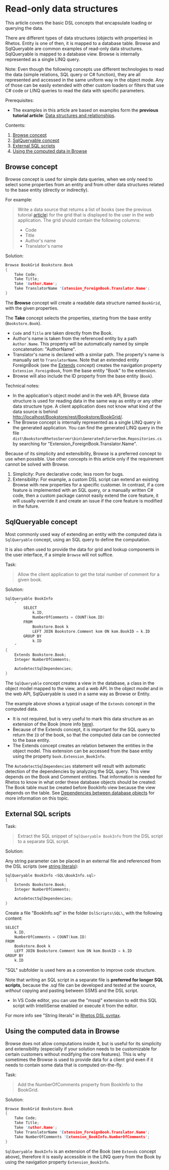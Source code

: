 # Read-only data structures

This article covers the basic DSL concepts that encapsulate loading or querying the data.

There are different types of data structures (objects with properties) in Rhetos.
Entity is one of then, it is mapped to a database table.
Browse and SqlQueryable are common examples of read-only data structures.
SqlQueryable is mapped to a database view.
Browse is internally represented as a single LINQ query.

Note: Even though the following concepts use different technologies to read the data
(simple relations, SQL query or C# function), they are all represented and accessed
in the same uniform way in the object mode.
Any of those can be easily extended with other custom loaders or filters
that use C# code or LINQ queries to read the data with specific parameters.

Prerequisites:

* The examples in this article are based on examples form the **previous tutorial article**: [Data structures and relationships](Data-structures-and-relationships).

Contents:

1. [Browse concept](#browse-concept)
2. [SqlQueryable concept](#sqlqueryable-concept)
3. [External SQL scripts](#external-sql-scripts)
4. [Using the computed data in Browse](#using-the-computed-data-in-browse)

## Browse concept

Browse concept is used for simple data queries, when we only need to select some properties from an entity and from other data structures related to the base entity (directly or indirectly).

For example:

> Write a data source that returns a list of books (see the previous tutorial [article](Data-structures-and-relationships)) for the grid that is displayed to the user in the web application.
The grid should contain the following columns:
>
> * Code
> * Title
> * Author's name
> * Translator's name

Solution:

```C
Browse BookGrid Bookstore.Book
{
    Take Code;
    Take Title;
    Take 'Author.Name';
    Take TranslatorName 'Extension_ForeignBook.Translator.Name';
}
```

The **Browse** concept will create a readable data structure named `BookGrid`, with the given properties.

The **Take** concept selects the properties, starting from the base entity (`Bookstore.Book`).

* `Code` and `Title` are taken directly from the Book.
* Author's name is taken from the referenced entity by a path `Author.Name`. This property will be automatically named by simple concatenation: "AuthorName".
* Translator's name is declared with a similar path. The property's name is manually set to `TranslatorName`. Note that an extended entity ForeignBook (see the [Extends](Data-structures-and-relationships) concept) creates the navigation property `Extension_ForeignBook`, from the base entity "Book" to the extension.
* Browse will also include the ID property from the base entity (`Book`).

Technical notes:

* In the application's object model and in the web API, Browse data structure is used for reading data in the same way as entity or any other data structure type. A client application does not know what kind of the data source is behind <http://localhost/Bookstore/rest/Bookstore/BookGrid/>.
* The Browse concept is internally represented as a single LINQ query in the generated application. You can find the generated LINQ query in the file `dist\BookstoreRhetosServer\bin\Generated\ServerDom.Repositories.cs` by searching for "Extension_ForeignBook.Translator.Name".

Because of its simplicity and extensibility, Browse is a preferred concept to use when possible. Use other concepts in this article only if the requirement cannot be solved with Browse.

1. Simplicity: Pure declarative code; less room for bugs.
2. Extensibility: For example, a custom DSL script can extend an existing Browse with new properties for a specific customer. In contrast, if a core feature is implemented with an SQL query, or a manually written C# code, then a custom package cannot easily extend the core feature, it will usually override it and create an issue if the core feature is modified in the future.

## SqlQueryable concept

Most commonly used way of extending an entity with the computed data is `SqlQueryable` concept, using an SQL query to define the computation.

It is also often used to provide the data for grid and lookup components in the user interface, if a simple `Browse` will not suffice.

Task:

> Allow the client application to get the total number of comment for a given book.

Solution:

```C
SqlQueryable BookInfo
    "
        SELECT
            k.ID,
            NumberOfComments = COUNT(kom.ID)
        FROM
            Bookstore.Book k
            LEFT JOIN Bookstore.Comment kom ON kom.BookID = k.ID
        GROUP BY
            k.ID
    "
{
    Extends Bookstore.Book;
    Integer NumberOfComments;

    AutodetectSqlDependencies;
}
```

The `SqlQueryable` concept creates a view in the database, a class in the object model mapped to the view, and a web API.
In the object model and in the web API, SqlQueryable is used in a same way as Browse or Entity.

The example above shows a typical usage of the `Extends` concept in the computed data.

* It is not required, but is very useful to mark this data structure as an extension of the Book
  (more info [here](Data-structures-and-relationships#one-to-one-relationship-extensions)).
* Because of the Extends concept, it is important for the SQL query to return the `ID` of the book,
  so that the computed data can be connected to the base entity.
* The Extends concept creates an relation between the entities in the object model.
  This extension can be accessed from the base entity using the property `book.Extension_BookInfo`.

The `AutodetectSqlDependencies` statement will result with automatic detection of the dependencies by analyzing the SQL query.
This view depends on the Book and Comment entities.
That information is needed for Rhetos to know in what order these database objects should be created:
The Book table must be created before BookInfo view because the view depends on the table. See [Dependencies between database objects](Database-objects#dependencies-between-database-objects) for more information on this topic.

## External SQL scripts

Task:

> Extract the SQL snippet of `SqlQueryable BookInfo` from the DSL script to a separate SQL script.

Solution:

Any string parameter can be placed in an external file and referenced from the DSL scripts (see [string literals](Rhetos-DSL-syntax#String-literals)):

```C
SqlQueryable BookInfo <SQL\BookInfo.sql>
{
    Extends Bookstore.Book;
    Integer NumberOfComments;

    AutodetectSqlDependencies;
}
```

Create a file "BookInfo.sql" in the folder `DslScripts\SQL\`, with the following content:

```C
SELECT
    k.ID,
    NumberOfComments = COUNT(kom.ID)
FROM
    Bookstore.Book k
    LEFT JOIN Bookstore.Comment kom ON kom.BookID = k.ID
GROUP BY
    k.ID
```

"SQL" subfolder is used here as a convention to improve code structure.

Note that writing an SQL script in a separate file is **preferred for longer SQL scripts**, because the .sql file can be developed and tested at the source, *without* copying and pasting between SSMS and the DSL script.

* In VS Code editor, you can use the "mssql" extension to edit this SQL script with IntelliSense enabled or execute it from the editor.

For more info see "String literals" in [Rhetos DSL syntax](Rhetos-DSL-syntax).

## Using the computed data in Browse

Browse does not allow computations inside it, but is useful for its simplicity and extensibility (especially if your solution needs to be customizable for certain customers without modifying the core features). This is why sometimes the Browse is used to provide data for a client grid even if it needs to contain some data that is computed on-the-fly.

Task:

> Add the NumberOfComments property from BookInfo to the BookGrid.

Solution:

```C
Browse BookGrid Bookstore.Book
{
    Take Code;
    Take Title;
    Take 'Author.Name';
    Take TranslatorName 'Extension_ForeignBook.Translator.Name';
    Take NumberOfComments 'Extension_BookInfo.NumberOfComments';
}
```

`SqlQueryable BookInfo` is an extension of the Book (see `Extends` concept above), therefore it is easily accessible in the LINQ query from the Book by using the navigation property `Extension_BookInfo`.
